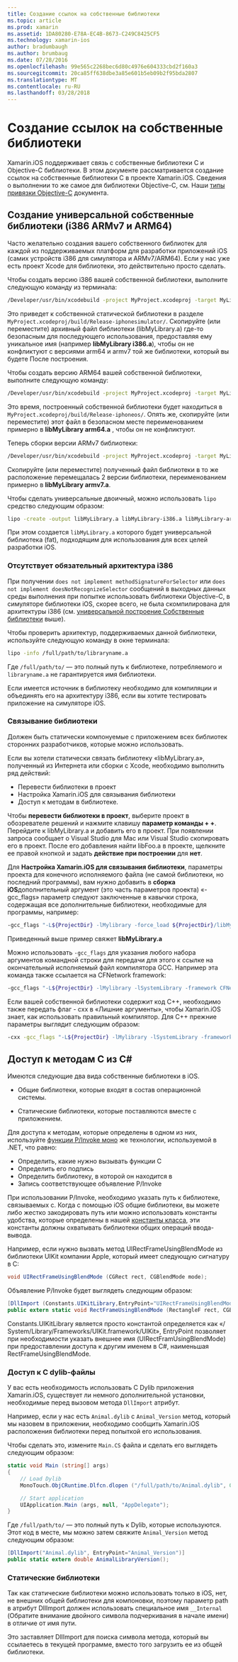 ```yaml
---
title: Создание ссылок на собственные библиотеки
ms.topic: article
ms.prod: xamarin
ms.assetid: 1DA80280-E78A-EC4B-8673-C249C8425CF5
ms.technology: xamarin-ios
author: bradumbaugh
ms.author: brumbaug
ms.date: 07/28/2016
ms.openlocfilehash: 99e565c2268bec6d80c4976e604333cbd2f160a3
ms.sourcegitcommit: 20ca85ff638dbe3a85e601b5eb09b2f95bda2807
ms.translationtype: MT
ms.contentlocale: ru-RU
ms.lasthandoff: 03/28/2018
---
```

# <a name="referencing-native-libraries"></a>Создание ссылок на собственные библиотеки

Xamarin.iOS поддерживает связь с собственные библиотеки C и Objective-C библиотеки. В этом документе рассматривается создание ссылок на собственные библиотеки C в проекте Xamarin.iOS. Сведения о выполнении то же самое для библиотеки Objective-C, см. Наши [типы привязки Objective-C](~/ios/platform/binding-objective-c/index.md) документа.

<a name="building_native" />

## <a name="building-universal-native-libraries-i386-armv7-and-arm64"></a>Создание универсальной собственные библиотеки (i386 ARMv7 и ARM64)

Часто желательно создания вашего собственного библиотек для каждой из поддерживаемых платформ для разработки приложений iOS (самих устройств i386 для симулятора и ARMv7/ARM64). Если у нас уже есть проект Xcode для библиотеки, это действительно просто сделать.

Чтобы создать версию i386 вашей собственной библиотеки, выполните следующую команду из терминала:

```bash
/Developer/usr/bin/xcodebuild -project MyProject.xcodeproj -target MyLibrary -sdk iphonesimulator -arch i386 -configuration Release clean build
```

Это приведет к собственной статической библиотеки в разделе `MyProject.xcodeproj/build/Release-iphonesimulator/`. Скопируйте (или переместите) архивный файл библиотеки (libMyLibrary.a) где-то безопасным для последующего использования, предоставляя ему уникальное имя (например **libMyLibrary i386.a**), чтобы он не конфликтуют с версиями arm64 и armv7 той же библиотеки, который вы будете После построения.

Чтобы создать версию ARM64 вашей собственной библиотеки, выполните следующую команду:

```bash
/Developer/usr/bin/xcodebuild -project MyProject.xcodeproj -target MyLibrary -sdk iphoneos -arch arm64 -configuration Release clean build
```

Это время, построенный собственной библиотеки будет находиться в `MyProject.xcodeproj/build/Release-iphoneos/`. Опять же, скопируйте (или переместите) этот файл в безопасном месте переименованием примерно в **libMyLibrary arm64.a** , чтобы он не конфликтуют.

Теперь сборки версии ARMv7 библиотеки:

```bash
/Developer/usr/bin/xcodebuild -project MyProject.xcodeproj -target MyLibrary -sdk iphoneos -arch armv7 -configuration Release clean build
```

Скопируйте (или переместите) полученный файл библиотеки в то же расположение перемещалась 2 версии библиотеки, переименованием примерно в **libMyLibrary armv7.a**.

Чтобы сделать универсальные двоичный, можно использовать `lipo` средство следующим образом:

```bash
lipo -create -output libMyLibrary.a libMyLibrary-i386.a libMyLibrary-arm64.a libMyLibrary-armv7.a
```

При этом создается `libMyLibrary.a` которого будет универсальной библиотека (fat), подходящим для использования для всех целей разработки iOS.


### <a name="missing-required-architecture-i386"></a>Отсутствует обязательный архитектура i386

При получении `does not implement methodSignatureForSelector` или `does not implement doesNotRecognizeSelector` сообщений в выходных данных среды выполнения при попытке использовать библиотеки Objective-C, в симуляторе библиотеки iOS, скорее всего, не была скомпилирована для архитектуры i386 (см. [универсальной построение Собственные библиотеки](#building_native) выше).

Чтобы проверить архитектур, поддерживаемых данной библиотеки, используйте следующую команду в окне терминала:

```bash
lipo -info /full/path/to/libraryname.a
```

Где `/full/path/to/` — это полный путь к библиотеке, потребляемого и `libraryname.a` не гарантируется имя библиотеки.

Если имеется источник в библиотеку необходимо для компиляции и объединять его на архитектуру i386, если вы хотите тестировать приложение на симуляторе iOS.

### <a name="linking-your-library"></a>Связывание библиотеки

Должен быть статически компонуемые с приложением всех библиотек сторонних разработчиков, которые можно использовать. 

Если вы хотели статически связать библиотеку «libMyLibrary.a», полученный из Интернета или сборки с Xcode, необходимо выполнить ряд действий:

-  Перевести библиотеки в проект
-  Настройка Xamarin.iOS для связывания библиотеки
-  Доступ к методам в библиотеке.


Чтобы **перевести библиотеки в проект**, выберите проект в обозревателе решений и нажмите клавишу **параметр команды + +**. Перейдите к libMyLibrary.a и добавить его в проект. При появлении запроса сообщает о Visual Studio для Mac или Visual Studio скопировать его в проект. После его добавления найти libFoo.a в проекте, щелкните ее правой кнопкой и задать **действие при построении** для **нет**.

Для **Настройка Xamarin.iOS для связывания библиотеки**, параметры проекта для конечного исполняемого файла (не самой библиотеки, но последний программы), вам нужно добавить в **сборка iOS**дополнительный аргумент (это часть параметров проекта) «-gcc_flags» параметр следуют заключенные в кавычки строка, содержащая все дополнительные библиотеки, необходимые для программы, например:

```bash
-gcc_flags "-L${ProjectDir} -lMylibrary -force_load ${ProjectDir}/libMyLibrary.a"
```

Приведенный выше пример свяжет **libMyLibrary.a**

Можно использовать `-gcc_flags` для указания любого набора аргументов командной строки для передачи для этого к ссылке на окончательный исполняемый файл компилятора GCC. Например эта команда также ссылается на CFNetwork framework:

```bash
-gcc_flags "-L${ProjectDir} -lMylibrary -lSystemLibrary -framework CFNetwork -force_load ${ProjectDir}/libMyLibrary.a"
```

Если вашей собственной библиотеки содержит код C++, необходимо также передать флаг - cxx в «Лишние аргументы», чтобы Xamarin.iOS знает, как использовать правильный компилятор. Для C++ прежние параметры выглядит следующим образом:

```bash
-cxx -gcc_flags "-L${ProjectDir} -lMylibrary -lSystemLibrary -framework CFNetwork -force_load ${ProjectDir}/libMyLibrary.a"
```

<a name="Accessing_C_Methods_from_C#" />

## <a name="accessing-c-methods-from-c35"></a>Доступ к методам C из C&#35;

Имеются следующие два вида собственные библиотеки в iOS.

-  Общие библиотеки, которые входят в состав операционной системы.

-  Статические библиотеки, которые поставляются вместе с приложением.


Для доступа к методам, которые определены в одном из них, используйте [функции P/Invoke моно](http://www.mono-project.com/docs/advanced/pinvoke/) же технологии, используемой в .NET, что равно:

-  Определить, какие нужно вызывать функции C
-  Определить его подпись
-  Определить библиотеку, в которой он находится в
-  Запись соответствующее объявление P/Invoke


При использовании P/Invoke, необходимо указать путь к библиотеке, связываемых с. Когда с помощью iOS общие библиотеки, вы можете либо жестко закодировать путь или можно использовать константы удобства, которые определены в нашей [константы класса](https://developer.xamarin.com/api/type/Constants/), эти константы должны охватывать библиотеки общих операций ввода-вывода.

Например, если нужно вызвать метод UIRectFrameUsingBlendMode из библиотеки UIKit компании Apple, который имеет следующую сигнатуру в C:

```csharp
void UIRectFrameUsingBlendMode (CGRect rect, CGBlendMode mode);
```

Объявление P/Invoke будет выглядеть следующим образом:

```csharp
[DllImport (Constants.UIKitLibrary,EntryPoint="UIRectFrameUsingBlendMode")]
public extern static void RectFrameUsingBlendMode (RectangleF rect, CGBlendMode blendMode);
```

Constants.UIKitLibrary является просто константой определяется как «/ System/Library/Frameworks/UIKit.framework/UIKit», EntryPoint позволяет при необходимости указать внешнее имя (UIRectFramUsingBlendMode) при предоставлении доступа к другим именем в C#, наименьшая RectFrameUsingBlendMode.

<a name="Accessing_C_Dylibs" />

### <a name="accessing-c-dylibs"></a>Доступ к C dylib-файлы

У вас есть необходимость использовать C Dylib приложения Xamarin.iOS, существует ли немного дополнительной установки, необходимые перед вызовом метода `DllImport` атрибут.

Например, если у нас есть `Animal.dylib` с `Animal_Version` метод, который мы назовем в приложении, необходимо сообщить Xamarin.iOS расположения библиотеки перед попыткой его использования.

Чтобы сделать это, измените `Main.CS` файла и сделать его выглядеть следующим образом:

```csharp
static void Main (string[] args)
{
    // Load Dylib
    MonoTouch.ObjCRuntime.Dlfcn.dlopen ("/full/path/to/Animal.dylib", 0);

    // Start application
    UIApplication.Main (args, null, "AppDelegate");
}
```

Где `/full/path/to/` — это полный путь к Dylib, которые используются. Этот код в месте, мы можно затем свяжите `Animal_Version` метод следующим образом:

```csharp
[DllImport("Animal.dylib", EntryPoint="Animal_Version")]
public static extern double AnimalLibraryVersion();
```

<a name="Static_Libraries" />

### <a name="static-libraries"></a>Статические библиотеки

Так как статические библиотеки можно использовать только в iOS, нет, не внешних общей библиотеки для компоновки, поэтому параметр path в атрибут DllImport должен использовать специальное имя `__Internal` (Обратите внимание двойного символа подчеркивания в начале имени) в отличие от имя пути.

Это заставляет DllImport для поиска символа метода, который вы ссылаетесь в текущей программе, вместо того загрузить ее из общей библиотеки.


